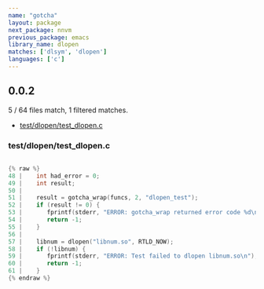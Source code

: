 ```yaml
---
name: "gotcha"
layout: package
next_package: nnvm
previous_package: emacs
library_name: dlopen
matches: ['dlsym', 'dlopen']
languages: ['c']
---
```

## 0.0.2
5 / 64 files match, 1 filtered matches.

 - [test/dlopen/test_dlopen.c](#testdlopentest_dlopenc)

### test/dlopen/test_dlopen.c

```c

{% raw %}
48 |    int had_error = 0;
49 |    int result;
50 | 
51 |    result = gotcha_wrap(funcs, 2, "dlopen_test");
52 |    if (result != 0) {
53 |       fprintf(stderr, "ERROR: gotcha_wrap returned error code %d\n", result);
54 |       return -1;
55 |    }
56 | 
57 |    libnum = dlopen("libnum.so", RTLD_NOW);
58 |    if (!libnum) {
59 |       fprintf(stderr, "ERROR: Test failed to dlopen libnum.so\n");
60 |       return -1;
61 |    }
{% endraw %}

```